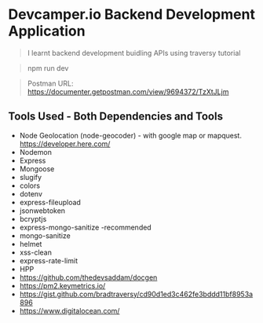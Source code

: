 # Devcamper.io Backend Development Application

> I learnt backend development buidling APIs using traversy tutorial

> npm run dev

> Postman URL: https://documenter.getpostman.com/view/9694372/TzXtJLjm

## Tools Used - Both Dependencies and Tools
 - Node Geolocation (node-geocoder) - with google map or mapquest. https://developer.here.com/
 - Nodemon
 - Express
 - Mongoose
 - slugify
 - colors
 - dotenv
 - express-fileupload
 - jsonwebtoken
 - bcryptjs
 - express-mongo-sanitize -recommended
 - mongo-sanitize
 - helmet
 - xss-clean
 - express-rate-limit
 - HPP
 - https://github.com/thedevsaddam/docgen
 - https://pm2.keymetrics.io/
 - https://gist.github.com/bradtraversy/cd90d1ed3c462fe3bddd11bf8953a896
 - https://www.digitalocean.com/